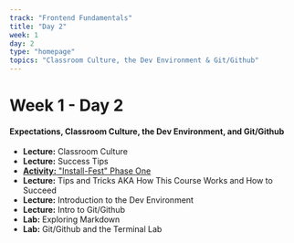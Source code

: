 ```yaml
---
track: "Frontend Fundamentals"
title: "Day 2"
week: 1
day: 2
type: "homepage"
topics: "Classroom Culture, the Dev Environment & Git/Github"
---
```



# Week 1 - Day 2

#### Expectations, Classroom Culture, the Dev Environment, and Git/Github
- **Lecture:** Classroom Culture
- **Lecture:** Success Tips
- [**Activity:** "Install-Fest" Phase One](/frontend-fundamentals/week-1/day-2/lecture-materials/install-fest-phase-one/)
- **Lecture:** Tips and Tricks AKA How This Course Works and How to Succeed
- **Lecture:** Introduction to the Dev Environment
- **Lecture:** Intro to Git/Github
- **Lab:** Exploring Markdown
- **Lab:** Git/Github and the Terminal Lab